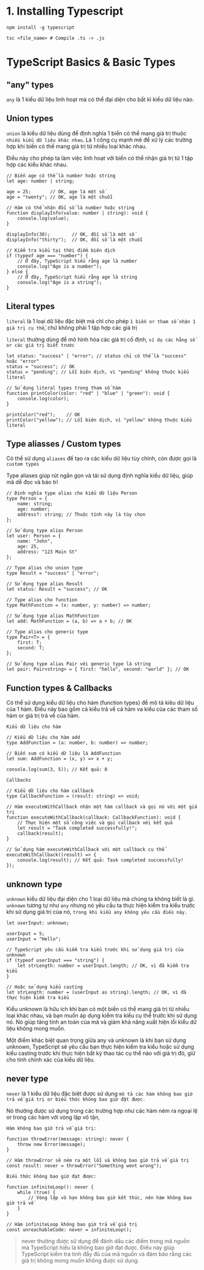 # 1. Installing Typescript

```
npm install -g typescript
```

```
tsc <file_name> # Compile .ts -> .js
```

# TypeScript Basics & Basic Types

## "any" types

`any` là 1 kiểu dữ liệu linh hoạt mà có thể đại diện cho bất kì kiểu dữ liệu nào.

## Union types

`union` là kiểu dữ liệu dùng để định nghĩa 1 biến có thể mang giá trị thuộc `nhiều kiểu dữ liệu khác nhau`. Là 1 công cụ mạnh mẽ để xử lý các trường hợp khi biến có thể mang giá trị từ nhiều loại khác nhau.

Điều này cho phép ta làm việc linh hoạt với biến có thể nhận giá trị từ 1 tập hợp các kiểu khác nhau.

```
// Biến age có thể là number hoặc string
let age: number | string;

age = 25;       // OK, age là một số
age = "twenty"; // OK, age là một chuỗi

// Hàm có thể nhận đối số là number hoặc string
function displayInfo(value: number | string): void {
    console.log(value);
}

displayInfo(30);        // OK, đối số là một số
displayInfo("thirty");  // OK, đối số là một chuỗi

// Kiểm tra kiểu tại thời điểm biên dịch
if (typeof age === "number") {
    // Ở đây, TypeScript hiểu rằng age là number
    console.log("Age is a number");
} else {
    // Ở đây, TypeScript hiểu rằng age là string
    console.log("Age is a string");
}
```

## Literal types

`literal` là 1 loại dữ liệu đặc biệt mà chỉ cho phép `1 biến or tham số nhận 1 giá trị cụ thể`, chứ không phải 1 tập hợp các giá trị

`literal` thường dùng để mô hình hóa các giá trị cố định, `ví dụ các hằng số or các giá trị biết trước`

```
let status: "success" | "error"; // status chỉ có thể là "success" hoặc "error"
status = "success"; // OK
status = "pending"; // Lỗi biên dịch, vì "pending" không thuộc kiểu literal

// Sử dụng literal types trong tham số hàm
function printColor(color: "red" | "blue" | "green"): void {
    console.log(color);
}

printColor("red");    // OK
printColor("yellow"); // Lỗi biên dịch, vì "yellow" không thuộc kiểu literal
```

## Type aliasses / Custom types

Có thể sử dụng `aliases` để tạo ra các kiểu dữ liệu tùy chỉnh, còn được gọi là `custom types`

Type aliases giúp rút ngắn gọn và tái sử dụng định nghĩa kiểu dữ liệu, giúp mã dễ đọc và bảo trì

```
// Định nghĩa type alias cho kiểu dữ liệu Person
type Person = {
    name: string;
    age: number;
    address?: string; // Thuộc tính này là tùy chọn
};

// Sử dụng type alias Person
let user: Person = {
    name: "John",
    age: 25,
    address: "123 Main St"
};

// Type alias cho union type
type Result = "success" | "error";

// Sử dụng type alias Result
let status: Result = "success"; // OK

// Type alias cho function
type MathFunction = (x: number, y: number) => number;

// Sử dụng type alias MathFunction
let add: MathFunction = (a, b) => a + b; // OK

// Type alias cho generic type
type Pair<T> = {
    first: T;
    second: T;
};

// Sử dụng type alias Pair với generic type là string
let pair: Pair<string> = { first: "hello", second: "world" }; // OK
```

## Function types & Callbacks

Có thể sử dụng kiểu dữ liệu cho hàm (function types) để mô tả kiêu dữ liệu của 1 hàm. Điều này bao gồm cả kiểu trả về cả hàm va kiểu của các tham số hàm or giá trị trả về của hàm.

`Kiểu dữ liệu cho hàm`

```
// Kiểu dữ liệu cho hàm add
type AddFunction = (a: number, b: number) => number;

// Biến sum có kiểu dữ liệu là AddFunction
let sum: AddFunction = (x, y) => x + y;

console.log(sum(3, 5)); // Kết quả: 8
```

`Callbacks`

```
// Kiểu dữ liệu cho hàm callback
type CallbackFunction = (result: string) => void;

// Hàm executeWithCallback nhận một hàm callback và gọi nó với một giá trị
function executeWithCallback(callback: CallbackFunction): void {
    // Thực hiện một số công việc và gọi callback với kết quả
    let result = "Task completed successfully!";
    callback(result);
}

// Sử dụng hàm executeWithCallback với một callback cụ thể
executeWithCallback((result) => {
    console.log(result); // Kết quả: Task completed successfully!
});
```

## unknown type

`unknown` kiểu dữ liệu đại diện cho 1 loại dữ liệu mà chúng ta không biết là gì. `unknown` tương tự như `any` nhưng nó yêu cầu ta thực hiện kiểm tra kiểu trước khi sử dụng giá trị của nó, `trong khi kiểu any không yêu cầu điều này.`

```
let userInput: unknown;

userInput = 5;
userInput = "Hello";

// TypeScript yêu cầu kiểm tra kiểu trước khi sử dụng giá trị của unknown
if (typeof userInput === "string") {
    let strLength: number = userInput.length; // OK, vì đã kiểm tra kiểu
}

// Hoặc sử dụng kiểu casting
let strLength: number = (userInput as string).length; // OK, vì đã thực hiện kiểm tra kiểu
```

Kiểu unknown là hữu ích khi bạn có một biến có thể mang giá trị từ nhiều loại khác nhau, và bạn muốn áp dụng kiểm tra kiểu cụ thể trước khi sử dụng nó. Nó giúp tăng tính an toàn của mã và giảm khả năng xuất hiện lỗi kiểu dữ liệu không mong muốn.

Một điểm khác biệt quan trọng giữa any và unknown là khi bạn sử dụng unknown, TypeScript sẽ yêu cầu bạn thực hiện kiểm tra kiểu hoặc sử dụng kiểu casting trước khi thực hiện bất kỳ thao tác cụ thể nào với giá trị đó, giữ cho tính chính xác của kiểu dữ liệu.

## never type

`never` là 1 kiểu dữ liệu đặc biệt được sử dụng `mô tả các hàm không bao giờ trả về giá trị or biểu thức không bao giờ đặt được.`

Nó thường được sử dụng trong các trường hợp như các hàm ném ra ngoại lệ or trong các hàm với vòng lặp vô tận,

`Hàm không bao giờ trả về giá trị:`

```
function throwError(message: string): never {
    throw new Error(message);
}

// Hàm throwError sẽ ném ra một lỗi và không bao giờ trả về giá trị
const result: never = throwError("Something went wrong");
```

`Biểu thức không bao giờ đạt được:`

```
function infiniteLoop(): never {
    while (true) {
        // Vòng lặp vô hạn không bao giờ kết thúc, nên hàm không bao giờ trả về
    }
}

// Hàm infiniteLoop không bao giờ trả về giá trị
const unreachableCode: never = infiniteLoop();
```

> never thường được sử dụng để đánh dấu các điểm trong mã nguồn mà TypeScript hiểu là không bao giờ đạt được. Điều này giúp TypeScript kiểm tra tính đầy đủ của mã nguồn và đảm bảo rằng các giá trị không mong muốn không được sử dụng.
